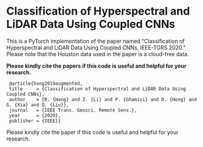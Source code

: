 # Classification of Hyperspectral and LiDAR Data Using Coupled CNNs

This is a PyTorch implementation of the paper named "Classification of Hyperspectral and LiDAR Data Using Coupled CNNs, IEEE-TGRS 2020." Please note that the Houston data used in the paper is a cloud-free data. 


**Please kindly cite the papers if this code is useful and helpful for your research.**

     @article{hong2019augmented,
     title     = {Classification of Hyperspectral and LiDAR Data Using Coupled CNNs},
     author    = {R. {Hang} and Z. {Li} and P. {Ghamisi} and D. {Hong} and G. {Xia} and Q. {Liu}},
     journal   = {IEEE Trans. Geosci. Remote Sens.},
     year      = {2020},
     publisher = {IEEE}}

Please kindly cite the paper if this code is useful and helpful for your research. 

